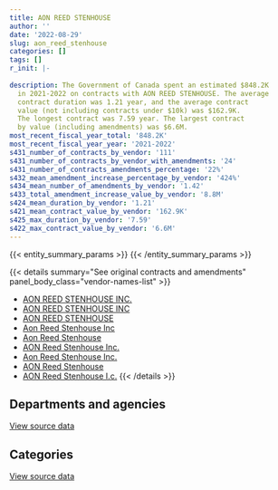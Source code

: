 ```yaml
---
title: AON REED STENHOUSE
author: ''
date: '2022-08-29'
slug: aon_reed_stenhouse
categories: []
tags: []
r_init: |-
  
description: The Government of Canada spent an estimated $848.2K
  in 2021-2022 on contracts with AON REED STENHOUSE. The average
  contract duration was 1.21 year, and the average contract
  value (not including contracts under $10k) was $162.9K.
  The longest contract was 7.59 year. The largest contract
  by value (including amendments) was $6.6M.
most_recent_fiscal_year_total: '848.2K'
most_recent_fiscal_year_year: '2021-2022'
s431_number_of_contracts_by_vendor: '111'
s431_number_of_contracts_by_vendor_with_amendments: '24'
s431_number_of_contracts_amendments_percentage: '22%'
s432_mean_amendment_increase_percentage_by_vendor: '424%'
s434_mean_number_of_amendments_by_vendor: '1.42'
s433_total_amendment_increase_value_by_vendor: '8.8M'
s424_mean_duration_by_vendor: '1.21'
s421_mean_contract_value_by_vendor: '162.9K'
s425_max_duration_by_vendor: '7.59'
s422_max_contract_value_by_vendor: '6.6M'
---
```


<script src="/rmarkdown-libs/htmlwidgets/htmlwidgets.js"></script>
<link href="/rmarkdown-libs/datatables-css/datatables-crosstalk.css" rel="stylesheet" />
<script src="/rmarkdown-libs/datatables-binding/datatables.js"></script>
<script src="/rmarkdown-libs/jquery/jquery-3.6.0.min.js"></script>
<link href="/rmarkdown-libs/dt-core-bootstrap/css/dataTables.bootstrap.min.css" rel="stylesheet" />
<link href="/rmarkdown-libs/dt-core-bootstrap/css/dataTables.bootstrap.extra.css" rel="stylesheet" />
<script src="/rmarkdown-libs/dt-core-bootstrap/js/jquery.dataTables.min.js"></script>
<script src="/rmarkdown-libs/dt-core-bootstrap/js/dataTables.bootstrap.min.js"></script>
<link href="/rmarkdown-libs/crosstalk/css/crosstalk.min.css" rel="stylesheet" />
<script src="/rmarkdown-libs/crosstalk/js/crosstalk.min.js"></script>
<script src="/rmarkdown-libs/htmlwidgets/htmlwidgets.js"></script>
<link href="/rmarkdown-libs/datatables-css/datatables-crosstalk.css" rel="stylesheet" />
<script src="/rmarkdown-libs/datatables-binding/datatables.js"></script>
<script src="/rmarkdown-libs/jquery/jquery-3.6.0.min.js"></script>
<link href="/rmarkdown-libs/dt-core-bootstrap/css/dataTables.bootstrap.min.css" rel="stylesheet" />
<link href="/rmarkdown-libs/dt-core-bootstrap/css/dataTables.bootstrap.extra.css" rel="stylesheet" />
<script src="/rmarkdown-libs/dt-core-bootstrap/js/jquery.dataTables.min.js"></script>
<script src="/rmarkdown-libs/dt-core-bootstrap/js/dataTables.bootstrap.min.js"></script>
<link href="/rmarkdown-libs/crosstalk/css/crosstalk.min.css" rel="stylesheet" />
<script src="/rmarkdown-libs/crosstalk/js/crosstalk.min.js"></script>

{{< entity_summary_params >}}
{{< /entity_summary_params >}}

{{< details summary="See original contracts and amendments" panel_body_class="vendor-names-list" >}}
- [AON REED STENHOUSE INC.](https://search.open.canada.ca/en/ct/?sort=contract_value_f%20desc&page=1&search_text=%22AON%20REED%20STENHOUSE%20INC.%22)
- [AON REED STENHOUSE INC](https://search.open.canada.ca/en/ct/?sort=contract_value_f%20desc&page=1&search_text=%22AON%20REED%20STENHOUSE%20INC%22)
- [AON REED STENHOUSE](https://search.open.canada.ca/en/ct/?sort=contract_value_f%20desc&page=1&search_text=%22AON%20REED%20STENHOUSE%22)
- [Aon Reed Stenhouse Inc](https://search.open.canada.ca/en/ct/?sort=contract_value_f%20desc&page=1&search_text=%22Aon%20Reed%20Stenhouse%20Inc%22)
- [Aon Reed Stenhouse](https://search.open.canada.ca/en/ct/?sort=contract_value_f%20desc&page=1&search_text=%22Aon%20Reed%20Stenhouse%22)
- [AON Reed Stenhouse Inc.](https://search.open.canada.ca/en/ct/?sort=contract_value_f%20desc&page=1&search_text=%22AON%20Reed%20Stenhouse%20Inc.%22)
- [Aon Reed Stenhouse Inc.](https://search.open.canada.ca/en/ct/?sort=contract_value_f%20desc&page=1&search_text=%22Aon%20Reed%20Stenhouse%20Inc.%22)
- [AON Reed Stenhouse](https://search.open.canada.ca/en/ct/?sort=contract_value_f%20desc&page=1&search_text=%22AON%20Reed%20Stenhouse%22)
- [AON Reed Stenhouse I.c.](https://search.open.canada.ca/en/ct/?sort=contract_value_f%20desc&page=1&search_text=%22AON%20Reed%20Stenhouse%20I.c.%22)
{{< /details >}}

## Departments and agencies

<div id="htmlwidget-1" style="width:100%;height:auto;" class="datatables html-widget"></div>
<script type="application/json" data-for="htmlwidget-1">{"x":{"style":"bootstrap","filter":"none","vertical":false,"data":[["<a href=\"/departments/cas-satj/\">Courts Administration Service<\/a>","<a href=\"/departments/cfia-acia/\">Canadian Food Inspection Agency<\/a>","<a href=\"/departments/cic/\">Immigration, Refugees and Citizenship Canada<\/a>","<a href=\"/departments/cnsc-ccsn/\">Canadian Nuclear Safety Commission<\/a>","<a href=\"/departments/cta-otc/\">Canadian Transportation Agency<\/a>","<a href=\"/departments/dfatd-maecd/\">Global Affairs Canada<\/a>","<a href=\"/departments/dfo-mpo/\">Fisheries and Oceans Canada<\/a>","<a href=\"/departments/dnd-mdn/\">National Defence<\/a>","<a href=\"/departments/ec/\">Environment and Climate Change Canada<\/a>","<a href=\"/departments/elections/\">Elections Canada<\/a>","<a href=\"/departments/esdc-edsc/\">Employment and Social Development Canada<\/a>","<a href=\"/departments/lac-bac/\">Library and Archives Canada<\/a>","<a href=\"/departments/nrcan-rncan/\">Natural Resources Canada<\/a>","<a href=\"/departments/pc/\">Parks Canada<\/a>","<a href=\"/departments/pch/\">Canadian Heritage<\/a>","<a href=\"/departments/pco-bcp/\">Privy Council Office<\/a>","<a href=\"/departments/pwgsc-tpsgc/\">Public Services and Procurement Canada<\/a>","<a href=\"/departments/rcmp-grc/\">Royal Canadian Mounted Police<\/a>","<a href=\"/departments/tc/\">Transport Canada<\/a>"],[null,null,3648.48,50780.44,null,200032.49,370480.37,95404.98,23014.05,76476.32,238512.67,11300,12288.37,106391.48,34704.5,11453.13,1130297.33,336730.99,170019.85],[null,null,10351.52,50919.56,null,306200.56,11425.38,77825.58,30820.55,206642.17,317000.09,11330.87,12012.58,null,31972.89,10959.83,914598.89,274847.13,126321.47],[26695.84,74270.58,null,7043.15,null,341376.25,957272.24,3046.53,16729.33,117824.23,66465.61,11297.55,12653.14,114633.24,19522.31,2681.82,1126483.36,107969.92,214874.57],[null,61104.13,null,14125,12803.73,2086.35,null,null,12837.55,94879.52,null,897.81,null,24292.69,null,null,518493.08,87478.14,19163.29]],"container":"<table class=\"table table-striped table-hover row-border order-column display\">\n  <thead>\n    <tr>\n      <th>Department<\/th>\n      <th>2018-2019<\/th>\n      <th>2019-2020<\/th>\n      <th>2020-2021<\/th>\n      <th>2021-2022<\/th>\n    <\/tr>\n  <\/thead>\n<\/table>","options":{"order":[[4,"desc"]],"pageLength":10,"autoWidth":true,"columnDefs":[{"targets":1,"render":"function(data, type, row, meta) {\n    return type !== 'display' ? data : DTWidget.formatCurrency(data, \"$\", 2, 3, \",\", \".\", true, null);\n  }"},{"targets":2,"render":"function(data, type, row, meta) {\n    return type !== 'display' ? data : DTWidget.formatCurrency(data, \"$\", 2, 3, \",\", \".\", true, null);\n  }"},{"targets":3,"render":"function(data, type, row, meta) {\n    return type !== 'display' ? data : DTWidget.formatCurrency(data, \"$\", 2, 3, \",\", \".\", true, null);\n  }"},{"targets":4,"render":"function(data, type, row, meta) {\n    return type !== 'display' ? data : DTWidget.formatCurrency(data, \"$\", 2, 3, \",\", \".\", true, null);\n  }"},{"width":"16%","targets":[1,2,3,4]},{"className":"dt-right","targets":[1,2,3,4]}],"orderClasses":false}},"evals":["options.columnDefs.0.render","options.columnDefs.1.render","options.columnDefs.2.render","options.columnDefs.3.render"],"jsHooks":[]}</script>
<p class="text-right">
<a href="https://github.com/GoC-Spending/contracts-data/tree/main/data/out/vendors/aon_reed_stenhouse/summary_by_fiscal_year_by_department.csv" class="source-data-link btn btn-link">View source data</a>
</p>

## Categories

<div id="htmlwidget-2" style="width:100%;height:auto;" class="datatables html-widget"></div>
<script type="application/json" data-for="htmlwidget-2">{"x":{"style":"bootstrap","filter":"none","vertical":false,"data":[["<a href=\"/categories/other/\">(Other)<\/a>","<a href=\"/categories/facilities_and_construction/\">Facilities and construction<\/a>","<a href=\"/categories/professional_services/\">Professional services<\/a>","<a href=\"/categories/medical/\">Medical<\/a>","<a href=\"/categories/travel/\">Travel<\/a>","<a href=\"/categories/security_and_protection/\">Security and protection<\/a>","<a href=\"/categories/human_capital/\">Human capital<\/a>"],[null,22160.44,2791838.85,null,47139.98,926.23,9469.95],[254493.32,null,2043807.19,14494.77,80433.79,null,null],[66465.61,null,2982506.53,62242.25,109625.27,null,null],[null,null,785919.03,62242.25,null,null,null]],"container":"<table class=\"table table-striped table-hover row-border order-column display\">\n  <thead>\n    <tr>\n      <th>Category<\/th>\n      <th>2018-2019<\/th>\n      <th>2019-2020<\/th>\n      <th>2020-2021<\/th>\n      <th>2021-2022<\/th>\n    <\/tr>\n  <\/thead>\n<\/table>","options":{"order":[[4,"desc"]],"dom":"t","pageLength":30,"autoWidth":true,"columnDefs":[{"targets":1,"render":"function(data, type, row, meta) {\n    return type !== 'display' ? data : DTWidget.formatCurrency(data, \"$\", 2, 3, \",\", \".\", true, null);\n  }"},{"targets":2,"render":"function(data, type, row, meta) {\n    return type !== 'display' ? data : DTWidget.formatCurrency(data, \"$\", 2, 3, \",\", \".\", true, null);\n  }"},{"targets":3,"render":"function(data, type, row, meta) {\n    return type !== 'display' ? data : DTWidget.formatCurrency(data, \"$\", 2, 3, \",\", \".\", true, null);\n  }"},{"targets":4,"render":"function(data, type, row, meta) {\n    return type !== 'display' ? data : DTWidget.formatCurrency(data, \"$\", 2, 3, \",\", \".\", true, null);\n  }"},{"width":"16%","targets":[1,2,3,4]},{"className":"dt-right","targets":[1,2,3,4]}],"orderClasses":false,"lengthMenu":[10,25,30,50,100]}},"evals":["options.columnDefs.0.render","options.columnDefs.1.render","options.columnDefs.2.render","options.columnDefs.3.render"],"jsHooks":[]}</script>
<p class="text-right">
<a href="https://github.com/GoC-Spending/contracts-data/tree/main/data/out/vendors/aon_reed_stenhouse/summary_by_fiscal_year_by_category.csv" class="source-data-link btn btn-link">View source data</a>
</p>
